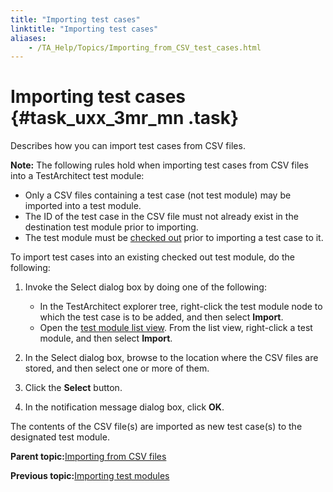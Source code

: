 ```yaml
--- 
title: "Importing test cases"
linktitle: "Importing test cases"
aliases: 
    - /TA_Help/Topics/Importing_from_CSV_test_cases.html
---
```

# Importing test cases {#task_uxx_3mr_mn .task}

Describes how you can import test cases from CSV files.

**Note:** The following rules hold when importing test cases from CSV files into a TestArchitect test module:

-   Only a CSV files containing a test case \(not test module\) may be imported into a test module.
-   The ID of the test case in the CSV file must not already exist in the destination test module prior to importing.
-   The test module must be [checked out](Project_items_checkout.html) prior to importing a test case to it.

To import test cases into an existing checked out test module, do the following:

1.  Invoke the Select dialog box by doing one of the following:

    -   In the TestArchitect explorer tree, right-click the test module node to which the test case is to be added, and then select **Import**.
    -   Open the [test module list view](Listview_TM.html). From the list view, right-click a test module, and then select **Import**.
2.  In the Select dialog box, browse to the location where the CSV files are stored, and then select one or more of them.

3.  Click the **Select** button.

4.  In the notification message dialog box, click **OK**.


The contents of the CSV file\(s\) are imported as new test case\(s\) to the designated test module.

**Parent topic:**[Importing from CSV files](../../TA_Help/Topics/Importing_from_CSV.html)

**Previous topic:**[Importing test modules](../../TA_Help/Topics/Importing_from_CSV_test_modules.html)

